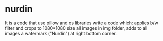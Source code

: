 # nurdin
It is a code that use pillow and os libraries write a code which: applies b/w filter and crops to 1080*1080 size all images in img folder, adds to all images a watermark ("Nurdin") at right bottom corner.
